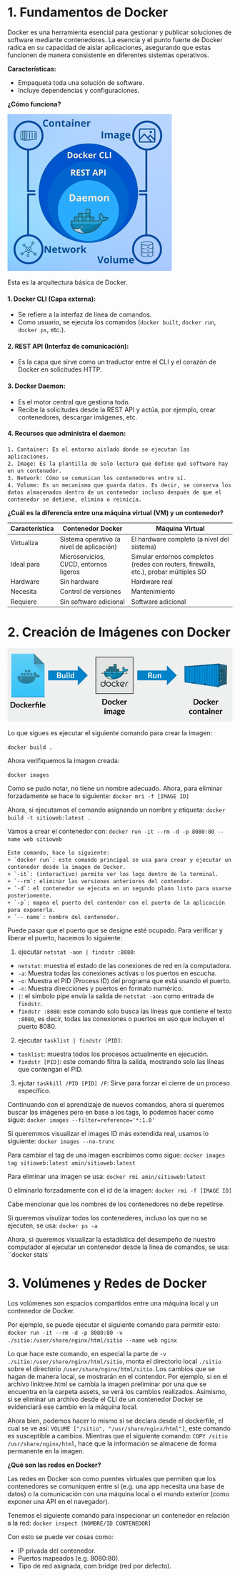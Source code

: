 # 1. Fundamentos de Docker

Docker es una herramienta esencial para gestionar y publicar soluciones de software mediante contenedores. La esencia y el punto fuerte de Docker radica en su capacidad de aislar aplicaciones, asegurando que estas funcionen de manera consistente en diferentes sistemas operativos.  

**Características:**

- Empaqueta toda una solución de software.
- Incluye dependencias y configuraciones. 

**¿Cómo funciona?**

![image.png](image.png)

Esta es la arquitectura básica de Docker.

#### 1. Docker CLI (Capa externa):

+ Se refiere a la interfaz de línea de comandos.
+ Como usuario, se ejecuta los comandos (`docker built`, `docker run`, `docker ps`, etc.).

#### 2. REST API (Interfaz de comunicación):

+ Es la capa que sirve como un traductor entre el CLI y el corazón de Docker en solicitudes HTTP.

#### 3. Docker Daemon:

+ Es el motor central que gestiona todo.
+ Recibe la solicitudes desde la REST API y actúa, por ejemplo, crear contenedores, descargar imágenes, etc.

#### 4. Recursos que administra el daemon:

    1. Container: Es el entorno aislado donde se ejecutan las aplicaciones.
    2. Image: Es la plantilla de solo lectura que define qué software hay en un contenedor.
    3. Network: Cómo se comunican los contenedores entre sí. 
    4. Volume: Es un mecanismo que guarda datos. Es decir, se conserva los datos almacenados dentro de un contenedor incluso después de que el contenedor se detiene, elimina o reinicia.

**¿Cuál es la diferencia entre una máquina virtual (VM) y un contenedor?**

|Característica|Contenedor Docker|Máquina Virtual|
|-|-|-|
|Virtualiza|Sistema operativo (a nivel de aplicación)|El hardware completo (a nivel del sistema)|
|Ideal para|Microservicios, CI/CD, entornos ligeros|Simular entornos completos (redes con routers, firewalls, etc.), probar múltiples SO|
|Hardware|Sin hardware|Hardware real|
|Necesita|Control de versiones|Mantenimiento|
|Requiere|Sin software adicional|Software adicional|



# 2. Creación de Imágenes con Docker

![image.png](image-1.png)

Lo que sigues es ejecutar el siguiente comando para crear la imagen:

`docker build .`

Ahora verifiquemos la imagen creada:

`docker images`

Como se pudo notar, no tiene un nombre adecuado. Ahora, para eliminar forzadamente se hace lo siguiente:
`docker mri -f [IMAGE ID]`

Ahora, sí ejecutamos el comando asignando un nombre y etiqueta:
`docker build -t sitioweb:latest .`

Vamos a crear el contenedor con:
`docker run -it --rm -d -p 8080:80 --name web sitioweb`
    
    Este comando, hace lo siguiente:
    + `docker run`: este comando principal se usa para crear y ejecutar un contenedor desde la imagen de Docker.
    + `-it`: (interactivo) permite ver los logs dentro de la terminal.
    + `--rm`: eliminar las versiones anteriores del contendor.
    + `-d`: el contenedor se ejecuta en un segundo plano listo para usarse posteriomente.
    + `-p`: mapea el puerto del contendor con el puerto de la aplicación para exponerla.
    + `-- name`: nombre del contenedor.

Puede pasar que el puerto que se designe esté ocupado. Para verificar y liberar el puerto, hacemos lo siguiente:
1. ejecutar `netstat -aon | findstr :8080`: 
- `netstat`: muestra el estado de las conexiones de red en la computadora.
- `-a`: Muestra todas las conexiones activas o los puertos en escucha.
- `-o`: Muestra el PID (Process ID) del programa que está usando el puerto.
- `-n`: Muestra direcciones y puertos en formato numérico. 
- `|`: el símbolo pipe envía la salida de `netstat -aon` como entrada de `findstr`.
- `findstr :8080`: este comando solo busca las líneas que contiene el texto `:8080`, es decir, todas las conexiones o puertos en uso que incluyen el puerto 8080. 

2. ejecutar `tasklist | findstr [PID]`:
- `tasklist`: muestra todos los procesos actualmente en ejecución.
- `findstr [PID]`: este comando filtra la salida, mostrando solo las líneas que contengan el PID.

3. ejutar `taskkill /PID [PID] /F`: Sirve para forzar el cierre de un proceso específico.

Continuando con el aprendizaje de nuevos comandos, ahora si queremos buscar las imágenes pero en base a los tags, lo podemos hacer como sigue:
`docker images --filter=reference='*:1.0'`

Si queremmos visualizar el images ID más extendida real, usamos lo siguiente:
`docker images --no-trunc`

Para cambiar el tag de una imagen escribimos como sigue:
`docker images tag sitioweb:latest amin/sitioweb:latest`

Para eliminar una imagen se usa:
`docker rmi amin/sitioweb:latest`

O eliminarlo forzadamente con el id de la imagen:
`docker rmi -f [IMAGE ID]`

Cabe mencionar que los nombres de los contenedores no debe repetirse.

Si queremos visulizar todos los contenederes, incluso los que no se ejecuten, se usa:
`docker ps -a`

Ahora, si queremos visualizar la estadística del desempeño de nuestro computador al ejecutar un contenedor desde la línea de comandos, se usa:
``docker stats`

# 3. Volúmenes y Redes  de Docker

Los volúmenes son espacios compartidos entre una máquina local y un contenedor de Docker.

Por ejemplo, se puede ejecutar el siguiente comando para permitir esto:
` docker run -it --rm -d -p 8080:80 -v ./sitio:/user/share/nginx/html/sitio --name web nginx`

Lo que hace este comando, en especial la parte de `-v ./sitio:/user/share/nginx/html/sitio`, monta el directorio local `./sitio` sobre el directorio `/user/share/nginx/html/sitio`. Los cambios que se hagan de manera local, se mostrarán en el contendor. Por ejemplo, si en el archivo linktree.html se cambia la imagen preliminar por una que se encuentra en la carpeta assets, se verá los cambios realizados. Asimismo, si se eliminar un archivo desde el CLI de un contenedor Docker se evidenciará ese cambio en la máquina local.

Ahora bien, podemos hacer lo mismo si se declara desde el dockerfile, el cual se ve así:
`VOLUME ["/sitio", "/usr/share/nginx/html"]`, este comando es susceptible a cambios. Mientras que el siguiente comando: `COPY /sitio /usr/share/nginx/html`, hace que la información se almacene de forma permanente en la imagen.

**¿Qué son las redes en Docker?**

Las redes en Docker son como puentes virtuales que permiten que los contenedores se comuniquen entre si (e.g. una app necesita una base de datos) o la comunicación con una máquina local o el mundo exterior (como exponer una API en el navegador).

Tenemos el siguiente comando para inspecionar un contenedor en relación a la red:
`docker inspect [NOMBRE/ID CONTENEDOR]`

Con esto se puede ver cosas como:
- IP privada del contenedor.
- Puertos mapeados (e.g. 8080:80).
- Tipo de red asignada, com bridge (red por defecto).


